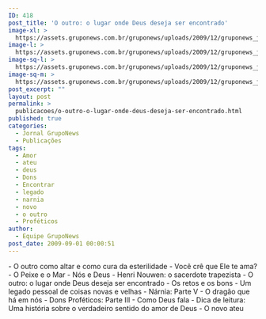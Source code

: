 ```yaml
---
ID: 418
post_title: 'O outro: o lugar onde Deus deseja ser encontrado'
image-xl: >
  https://assets.gruponews.com.br/gruponews/uploads/2009/12/gruponews_julho_agosto_2009_versao_final_capa.jpg
image-l: >
  https://assets.gruponews.com.br/gruponews/uploads/2009/12/gruponews_julho_agosto_2009_versao_final_capa-960x720.jpg
image-sq-l: >
  https://assets.gruponews.com.br/gruponews/uploads/2009/12/gruponews_julho_agosto_2009_versao_final_capa.jpg
image-sq-m: >
  https://assets.gruponews.com.br/gruponews/uploads/2009/12/gruponews_julho_agosto_2009_versao_final_capa-720x720.jpg
post_excerpt: ""
layout: post
permalink: >
  publicacoes/o-outro-o-lugar-onde-deus-deseja-ser-encontrado.html
published: true
categories:
  - Jornal GrupoNews
  - Publicações
tags:
  - Amor
  - ateu
  - deus
  - Dons
  - Encontrar
  - legado
  - narnia
  - novo
  - o outro
  - Proféticos
author:
  - Equipe GrupoNews
post_date: 2009-09-01 00:00:51
---
```

<div id="_mcePaste" style="position: absolute; left: -10000px; top: 0px; width: 1px; height: 1px; overflow-x: hidden; overflow-y: hidden;">- O outro como altar e como cura da esterilidade</div>
<div id="_mcePaste" style="position: absolute; left: -10000px; top: 0px; width: 1px; height: 1px; overflow-x: hidden; overflow-y: hidden;">- Você crê que Ele te ama?</div>
<div id="_mcePaste" style="position: absolute; left: -10000px; top: 0px; width: 1px; height: 1px; overflow-x: hidden; overflow-y: hidden;">- O Peixe e o Mar - Nós e Deus</div>
<div id="_mcePaste" style="position: absolute; left: -10000px; top: 0px; width: 1px; height: 1px; overflow-x: hidden; overflow-y: hidden;">- Henri Nouwen: o sacerdote trapezista</div>
<div id="_mcePaste" style="position: absolute; left: -10000px; top: 0px; width: 1px; height: 1px; overflow-x: hidden; overflow-y: hidden;">- O outro: o lugar onde Deus deseja ser encontrado</div>
<div id="_mcePaste" style="position: absolute; left: -10000px; top: 0px; width: 1px; height: 1px; overflow-x: hidden; overflow-y: hidden;">- Os retos e os bons</div>
<div id="_mcePaste" style="position: absolute; left: -10000px; top: 0px; width: 1px; height: 1px; overflow-x: hidden; overflow-y: hidden;">- Um legado pessoal de coisas novas e velhas</div>
<div id="_mcePaste" style="position: absolute; left: -10000px; top: 0px; width: 1px; height: 1px; overflow-x: hidden; overflow-y: hidden;">- Nárnia: Parte V - O dragão que há em nós</div>
<div id="_mcePaste" style="position: absolute; left: -10000px; top: 0px; width: 1px; height: 1px; overflow-x: hidden; overflow-y: hidden;">- Dons Proféticos: Parte III - Como Deus fala</div>
<div id="_mcePaste" style="position: absolute; left: -10000px; top: 0px; width: 1px; height: 1px; overflow-x: hidden; overflow-y: hidden;">- Dica de leitura: Uma história sobre o verdadeiro sentido do amor de Deus</div>
<div id="_mcePaste" style="position: absolute; left: -10000px; top: 0px; width: 1px; height: 1px; overflow-x: hidden; overflow-y: hidden;">- O novo ateu</div>
- O outro como altar e como cura da esterilidade
- Você crê que Ele te ama?
- O Peixe e o Mar - Nós e Deus
- Henri Nouwen: o sacerdote trapezista
- O outro: o lugar onde Deus deseja ser encontrado
- Os retos e os bons
- Um legado pessoal de coisas novas e velhas
- Nárnia: Parte V - O dragão que há em nós
- Dons Proféticos: Parte III - Como Deus fala
- Dica de leitura: Uma história sobre o verdadeiro sentido do amor de Deus
- O novo ateu